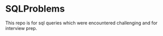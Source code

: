 # SQLProblems

This repo is for sql queries which were encountered challenging and for interview prep.
